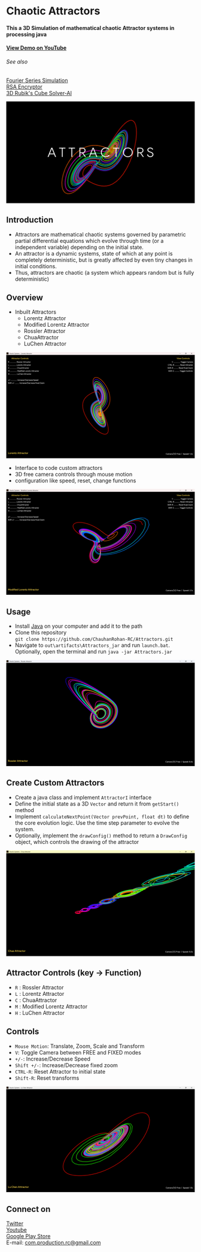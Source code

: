 # Chaotic Attractors
#### This a 3D Simulation of mathematical chaotic Attractor systems in processing java
#### [View Demo on YouTube](https://youtu.be/sQUEDPN82Co)
###### See also
[Fourier Series Simulation](https://github.com/ChauhanRohan-RC/Fourier-Series.git)  
[RSA Encryptor](https://github.com/ChauhanRohan-RC/RSA-Encryptor.git)  
[3D Rubik's Cube Solver-AI](https://github.com/ChauhanRohan-RC/Cube.git)

![Lorentz](graphics/thumb.png)

## Introduction
* Attractors are mathematical chaotic systems governed by parametric partial differential equations which evolve through time (or a independent variable) depending on the initial state. 
* An attractor is a dynamic systems, state of which at any point is completely deterministic, but is greatly affected by even tiny changes in initial conditions. 
* Thus, attractors are chaotic (a system which appears random but is fully deterministic)

## Overview
* Inbuilt Attractors
  * Lorentz Attractor
  * Modified Lorentz Attractor
  * Rossler Attractor
  * ChuaAttractor
  * LuChen Attractor

![Modified Lorentz](graphics/lorentz2.png)

* Interface to code custom attractors
* 3D free camera controls through mouse motion
* configuration like speed, reset, change functions

![Modified Lorentz](graphics/modified_lorentz.png)

## Usage
* Install [Java](https://www.oracle.com/in/java/technologies/downloads/) on your computer and add it to the path
* Clone this repository  
  `git clone https://github.com/ChauhanRohan-RC/Attractors.git`
* Navigate to `out\artifacts\Attractors_jar` and run `launch.bat`.  
  Optionally, open the terminal and run `java -jar Attractors.jar`

![Rossler](graphics/rossler.png)

## Create Custom Attractors
* Create a java class and implement `AttractorI` interface
* Define the initial state as a 3D `Vector` and return it from `getStart()` method
* Implement `calculateNextPoint(Vector prevPoint, float dt)` to define the core evolution logic. Use the time step parameter to evolve the system.
* Optionally, implement the `drawConfig()` method to return a `DrawConfig` object, which controls the drawing of the attractor

![Chua](graphics/chua.png)

## Attractor Controls (key -> Function)

* `R` : Rossler Attractor
* `L` : Lorentz Attractor
* `C` : ChuaAttractor
* `M` : Modified Lorentz Attractor
* `H` : LuChen Attractor

## Controls

* `Mouse Motion`: Translate, Zoom, Scale and Transform
* `V`: Toggle Camera between FREE and FIXED modes
* `+/-`: Increase/Decrease Speed
* `Shift +/-`: Increase/Decrease fixed zoom
* `CTRL-R`: Reset Attractor to initial state
* `Shift-R`: Reset transforms

![Lu Chen](graphics/lu_chen.png)

## Connect on
[Twitter](https://twitter.com/0rc_studio)  
[Youtube](https://www.youtube.com/channel/UCmyvutGWtyBRva_jrZfyORA)  
[Google Play Store](https://play.google.com/store/apps/dev?id=7315303590538030232)  
E-mail: com.production.rc@gmail.com